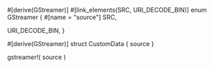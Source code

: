#[derive(GStreamer)]
#[link_elements(SRC, URI_DECODE_BIN)]
enum GStreamer {
  #[name = "source"]
  SRC,
  
  URI_DECODE_BIN,
}

#[derive(GStreamer)]
struct CustomData {
  source
}

gstreamer!(
    source
)
